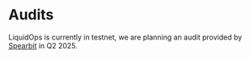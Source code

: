 # Audits

LiquidOps is currently in testnet, we are planning an audit provided by [Spearbit](https://spearbit.com/) in Q2 2025.
